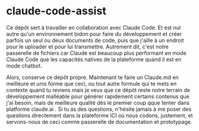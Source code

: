# claude-code-assist

Ce dépôt sert à travailler en collaboration avec Claude Code. Et est nul autre qu'un environnement bidon pour faire du développement et créer parfois un seul ou deux documents de code, puis que j'aille à un endroit pour le uploader et pour lui transmettre. Autrement dit, c'est notre passerelle de fichiers car Claude est beaucoup plus performant en mode Claude Code que les capacités natives de la plateforme quand il est en mode chatbot.

Alors, conserve ce dépôt propre. Maintenant te faire un Claude.md en meilleure et unis forme que ceci, ou tout autre formule qui te mets en contexte quand tu reviens mais je veux que ce dépôt reste notre terrain de développement malléable pour générer rapidement certains contenus que j'ai besoin, mais de meilleure qualité dès le premier coup qque tenter dans platforme claude.ai . Si tu as des questions, n'hésite jamais à me poser des questions directement dans la plateforme ICI où nous codons, justement, et servons-nous de ceci comme passerelle de documentation et prototypage.
